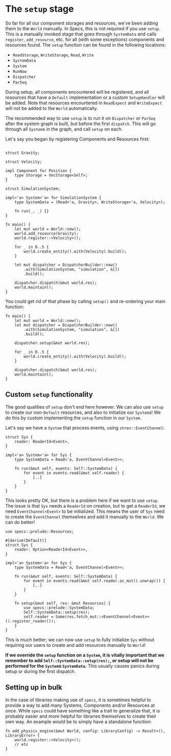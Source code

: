 # The `setup` stage

So far for all our component storages and resources, we've been adding
them to the `World` manually. In Specs, this is not required if you use
`setup`. This is a manually invoked stage that goes through `SystemData`
and calls `register`, `add_resource`, etc. for all (with some exceptions)
components and resources found. The `setup` function can be found in
the following locations:

* `ReadStorage`, `WriteStorage`, `Read`, `Write`
* `SystemData`
* `System`
* `RunNow`
* `Dispatcher`
* `ParSeq`

During setup, all components encountered will be registered, and all
resources that have a `Default` implementation or a custom `SetupHandler`
will be added. Note that resources encountered in `ReadExpect` and `WriteExpect`
will not be added to the `World` automatically.

The recommended way to use `setup` is to run it on `Dispatcher` or `ParSeq`
after the system graph is built, but before the first `dispatch`. This will go
through all `System`s in the graph, and call `setup` on each.

Let's say you began by registering Components and Resources first:

```rust,ignore

struct Gravity;

struct Velocity;

impl Component for Position {
    type Storage = VecStorage<Self>;
}

struct SimulationSystem;

impl<'a> System<'a> for SimulationSystem {
    type SystemData = (Read<'a, Gravity>, WriteStorage<'a, Velocity>);

    fn run(_, _) {}
}

fn main() {
    let mut world = World::new();
    world.add_resource(Gravity);
    world.register::<Velocity>();

    for _ in 0..5 {
        world.create_entity().with(Velocity).build();
    }

    let mut dispatcher = DispatcherBuilder::new()
        .with(SimulationSystem, "simulation", &[])
        .build();

    dispatcher.dispatch(&mut world.res);
    world.maintain();
}

```

You could get rid of that phase by calling `setup()` and re-ordering your main function:

```rust,ignore
fn main() {
    let mut world = World::new();
    let mut dispatcher = DispatcherBuilder::new()
        .with(SimulationSystem, "simulation", &[])
        .build();

    dispatcher.setup(&mut world.res);

    for _ in 0..5 {
        world.create_entity().with(Velocity).build();
    }

    dispatcher.dispatch(&mut world.res);
    world.maintain();
}

```


## Custom `setup` functionality

The good qualities of `setup` don't end here however. We can also use `setup`
to create our non-`Default` resources, and also to initialize our `System`s!
We do this by custom implementing the `setup` function in our `System`.

Let's say we have a `System` that process events, using `shrev::EventChannel`:

```rust,ignore
struct Sys {
    reader: ReaderId<Event>,
}

impl<'a> System<'a> for Sys {
    type SystemData = Read<'a, EventChannel<Event>>;

    fn run(&mut self, events: Self::SystemData) {
        for event in events.read(&mut self.reader) {
            [..]
        }
    }
}
```

This looks pretty OK, but there is a problem here if we want to use `setup`.
The issue is that `Sys` needs a `ReaderId` on creation, but to get a `ReaderId`,
we need `EventChannel<Event>` to be initialized. This means the user of `Sys` need
to create the `EventChannel` themselves and add it manually to the `World`.
We can do better!

```rust,ignore
use specs::prelude::Resources;

#[derive(Default)]
struct Sys {
    reader: Option<ReaderId<Event>>,
}

impl<'a> System<'a> for Sys {
    type SystemData = Read<'a, EventChannel<Event>>;

    fn run(&mut self, events: Self::SystemData) {
        for event in events.read(&mut self.reader.as_mut().unwrap()) {
            [..]
        }
    }

    fn setup(&mut self, res: &mut Resources) {
        use specs::prelude::SystemData;
        Self::SystemData::setup(res);
        self.reader = Some(res.fetch_mut::<EventChannel<Event>>().register_reader());
    }
}
```

This is much better; we can now use `setup` to fully initialize `Sys` without
requiring our users to create and add resources manually to `World`!

**If we override the `setup` function on a `System`, it is vitally important that we
remember to add `Self::SystemData::setup(res);`, or setup will not be performed for
the `System`s `SystemData`.** This usually causes panics during setup or during
the first dispatch.

## Setting up in bulk

In the case of libraries making use of `specs`, it is sometimes helpful to provide
a way to add many Systems, Components and/or Resources at once. While `specs` could
have something like a trait to generalize that, it is probably easier and more helpful
for libraries themselves to create their own way. An example would be to simply have
a standalone function:

```
fn add_physics_engine(&mut World, config: LibraryConfig) -> Result<(), LibraryError> {
    world.register::<Velocity>();
    // etc
}
```
